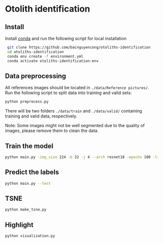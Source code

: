 # Otolith identification

## Install

Install [conda](https://docs.conda.io/en/latest/miniconda.html) and run the following script for local installation

```bash
 git clone https://github.com/bacnguyencong/otoliths-identification
 cd otoliths-identification
 conda env create -f environment.yml
 conda activate otoliths-identification-env
```

## Data preprocessing

All references images should be located in `./data/Reference pictures/`. Run the following script to split data into training and valid sets:

```bash
python preprocess.py
```

There will be two folders `./data/train` and `./data/valid/` containing training and valid data, respectively.

Note:  Some images might not be well segmented due to the quality of images, please remove them to clean the data.

## Train the model

```bash
python main.py -img_size 224 -b 32 -j 4 --arch resnet18 -epochs 100 -lr_patience 5 -early_stop 10 -lr 0.001 --pretrain --train
```

## Predict the labels

```bash
python main.py --test
```

## TSNE

```bash
python make_tsne.py
```

## Highlight

```bash
python visualization.py
```


